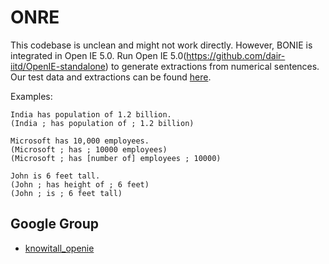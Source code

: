 # ONRE
This codebase is unclean and might not work directly. However, BONIE is integrated in Open IE 5.0. Run Open IE 5.0(https://github.com/dair-iitd/OpenIE-standalone) to generate extractions from numerical sentences. Our test data and extractions can be found [here](https://github.com/dair-iitd/OpenIE-standalone/tree/master/data).

Examples:
  
    India has population of 1.2 billion.
    (India ; has population of ; 1.2 billion)

    Microsoft has 10,000 employees.
    (Microsoft ; has ; 10000 employees)
    (Microsoft ; has [number of] employees ; 10000)

    John is 6 feet tall.
    (John ; has height of ; 6 feet)
    (John ; is ; 6 feet tall)

## Google Group

* [knowitall_openie](https://groups.google.com/forum/#!forum/knowitall_openie)
